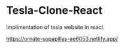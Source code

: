 # Tesla-Clone-React
 Implimentation of tesla website in react.

https://ornate-sopapillas-ae6053.netlify.app/
